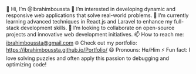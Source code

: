 👋 Hi, I’m @Ibrahimboussta
👀 I’m interested in developing dynamic and responsive web applications that solve real-world problems.
🌱 I’m currently learning advanced techniques in React.js and Laravel to enhance my full-stack development skills.
💞️ I’m looking to collaborate on open-source projects and innovative web development initiatives.
📫 How to reach me: ibrahimboussta@gmail.com
🌐 Check out my portfolio: https://ibrahimboussta.github.io/Portfolio/
😄 Pronouns: He/Him
⚡ Fun fact: I love solving puzzles and often apply this passion to debugging and optimizing code!

<!---
Ibrahimboussta/Ibrahimboussta is a ✨ special ✨ repository because its `README.md` (this file) appears on your GitHub profile.
You can click the Preview link to take a look at your changes.
--->
